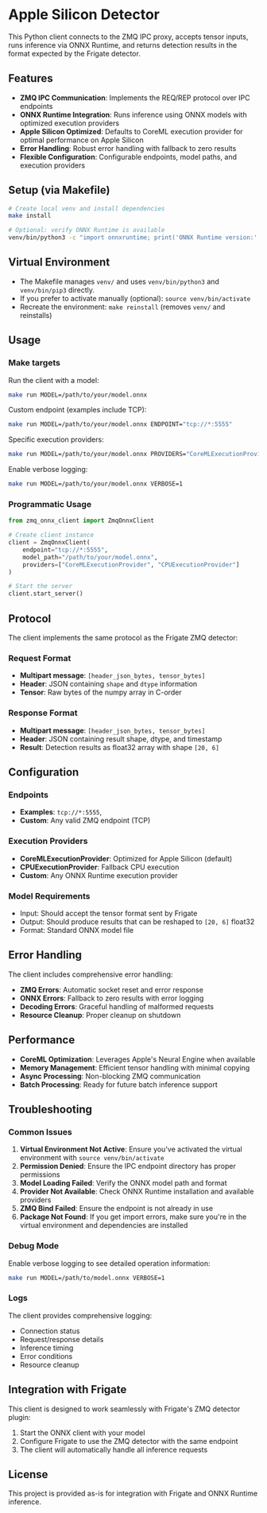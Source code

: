 # Apple Silicon Detector

This Python client connects to the ZMQ IPC proxy, accepts tensor inputs, runs inference via ONNX Runtime, and returns detection results in the format expected by the Frigate detector.

## Features

- **ZMQ IPC Communication**: Implements the REQ/REP protocol over IPC endpoints
- **ONNX Runtime Integration**: Runs inference using ONNX models with optimized execution providers
- **Apple Silicon Optimized**: Defaults to CoreML execution provider for optimal performance on Apple Silicon
- **Error Handling**: Robust error handling with fallback to zero results
- **Flexible Configuration**: Configurable endpoints, model paths, and execution providers

## Setup (via Makefile)

```bash
# Create local venv and install dependencies
make install

# Optional: verify ONNX Runtime is available
venv/bin/python3 -c "import onnxruntime; print('ONNX Runtime version:', onnxruntime.__version__)"
```

## Virtual Environment

- The Makefile manages `venv/` and uses `venv/bin/python3` and `venv/bin/pip3` directly.
- If you prefer to activate manually (optional): `source venv/bin/activate`
- Recreate the environment: `make reinstall` (removes `venv/` and reinstalls)

## Usage

### Make targets

Run the client with a model:
```bash
make run MODEL=/path/to/your/model.onnx
```

Custom endpoint (examples include TCP):
```bash
make run MODEL=/path/to/your/model.onnx ENDPOINT="tcp://*:5555"
```

Specific execution providers:
```bash
make run MODEL=/path/to/your/model.onnx PROVIDERS="CoreMLExecutionProvider CPUExecutionProvider"
```

Enable verbose logging:
```bash
make run MODEL=/path/to/your/model.onnx VERBOSE=1
```

### Programmatic Usage

```python
from zmq_onnx_client import ZmqOnnxClient

# Create client instance
client = ZmqOnnxClient(
    endpoint="tcp://*:5555",
    model_path="/path/to/your/model.onnx",
    providers=["CoreMLExecutionProvider", "CPUExecutionProvider"]
)

# Start the server
client.start_server()
```

## Protocol

The client implements the same protocol as the Frigate ZMQ detector:

### Request Format
- **Multipart message**: `[header_json_bytes, tensor_bytes]`
- **Header**: JSON containing `shape` and `dtype` information
- **Tensor**: Raw bytes of the numpy array in C-order

### Response Format
- **Multipart message**: `[header_json_bytes, tensor_bytes]`
- **Header**: JSON containing result shape, dtype, and timestamp
- **Result**: Detection results as float32 array with shape `[20, 6]`

## Configuration

### Endpoints
- **Examples**: `tcp://*:5555`, 
- **Custom**: Any valid ZMQ endpoint (TCP)

### Execution Providers
- **CoreMLExecutionProvider**: Optimized for Apple Silicon (default)
- **CPUExecutionProvider**: Fallback CPU execution
- **Custom**: Any ONNX Runtime execution provider

### Model Requirements
- Input: Should accept the tensor format sent by Frigate
- Output: Should produce results that can be reshaped to `[20, 6]` float32
- Format: Standard ONNX model file

## Error Handling

The client includes comprehensive error handling:
- **ZMQ Errors**: Automatic socket reset and error response
- **ONNX Errors**: Fallback to zero results with error logging
- **Decoding Errors**: Graceful handling of malformed requests
- **Resource Cleanup**: Proper cleanup on shutdown

## Performance

- **CoreML Optimization**: Leverages Apple's Neural Engine when available
- **Memory Management**: Efficient tensor handling with minimal copying
- **Async Processing**: Non-blocking ZMQ communication
- **Batch Processing**: Ready for future batch inference support

## Troubleshooting

### Common Issues

1. **Virtual Environment Not Active**: Ensure you've activated the virtual environment with `source venv/bin/activate`
2. **Permission Denied**: Ensure the IPC endpoint directory has proper permissions
3. **Model Loading Failed**: Verify the ONNX model path and format
4. **Provider Not Available**: Check ONNX Runtime installation and available providers
5. **ZMQ Bind Failed**: Ensure the endpoint is not already in use
6. **Package Not Found**: If you get import errors, make sure you're in the virtual environment and dependencies are installed

### Debug Mode

Enable verbose logging to see detailed operation information:
```bash
make run MODEL=/path/to/model.onnx VERBOSE=1
```

### Logs

The client provides comprehensive logging:
- Connection status
- Request/response details
- Inference timing
- Error conditions
- Resource cleanup

## Integration with Frigate

This client is designed to work seamlessly with Frigate's ZMQ detector plugin:

1. Start the ONNX client with your model
2. Configure Frigate to use the ZMQ detector with the same endpoint
3. The client will automatically handle all inference requests

## License

This project is provided as-is for integration with Frigate and ONNX Runtime inference.
